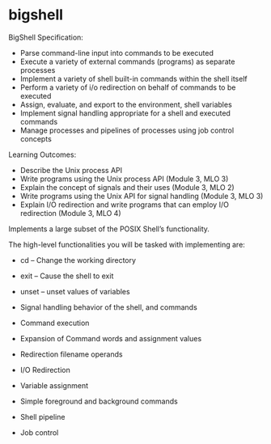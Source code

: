 # bigshell


BigShell Specification:
- Parse command-line input into commands to be executed
- Execute a variety of external commands (programs) as separate processes
- Implement a variety of shell built-in commands within the shell itself
- Perform a variety of i/o redirection on behalf of commands to be executed
- Assign, evaluate, and export to the environment, shell variables
- Implement signal handling appropriate for a shell and executed commands
- Manage processes and pipelines of processes using job control concepts

Learning Outcomes:
- Describe the Unix process API
- Write programs using the Unix process API (Module 3, MLO 3)
- Explain the concept of signals and their uses (Module 3, MLO 2)
- Write programs using the Unix API for signal handling (Module 3, MLO 3)
- Explain I/O redirection and write programs that can employ I/O redirection (Module 3, MLO 4)

Implements a large subset of the POSIX Shell’s functionality.

The high-level functionalities you will be tasked with implementing are:
- cd – Change the working directory
- exit – Cause the shell to exit
- unset – unset values of variables
- Signal handling behavior of the shell, and commands
- Command execution

- Expansion of Command words and assignment values
- Redirection filename operands
- I/O Redirection
- Variable assignment
- Simple foreground and background commands
- Shell pipeline
- Job control
